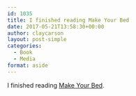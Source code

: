 ```yaml
---
id: 1035
title: I finished reading Make Your Bed
date: 2017-05-21T13:58:30+00:00
author: claycarson
layout: post-simple
categories: 
  - Book
  - Media
format: aside
---
```

I finished reading [Make Your Bed](http://amazon.com/exec/obidos/ASIN/B01KFJGT50/claycarson0c-20).<!--more-->